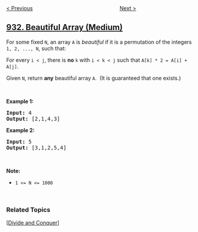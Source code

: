 <!--|This file generated by command(leetcode description); DO NOT EDIT.    |-->
<!--+----------------------------------------------------------------------+-->
<!--|@author    openset <openset.wang@gmail.com>                           |-->
<!--|@link      https://github.com/openset                                 |-->
<!--|@home      https://github.com/openset/leetcode                        |-->
<!--+----------------------------------------------------------------------+-->

[< Previous](https://github.com/openset/leetcode/tree/master/problems/minimum-falling-path-sum "Minimum Falling Path Sum")
　　　　　　　　　　　　　　　　
[Next >](https://github.com/openset/leetcode/tree/master/problems/number-of-recent-calls "Number of Recent Calls")

## [932. Beautiful Array (Medium)](https://leetcode.com/problems/beautiful-array "漂亮数组")

<p>For some fixed <code>N</code>, an array <code>A</code> is <em>beautiful</em> if it is a permutation of the integers <code>1, 2, ..., N</code>, such that:</p>

<p>For every <code>i &lt; j</code>, there is <strong>no</strong>&nbsp;<code>k</code> with <code>i &lt; k &lt; j</code>&nbsp;such that <code>A[k] * 2 = A[i] + A[j]</code>.</p>

<p>Given <code>N</code>, return <strong>any</strong> beautiful array <code>A</code>.&nbsp; (It is guaranteed that one exists.)</p>

<p>&nbsp;</p>

<p><strong>Example 1:</strong></p>

<pre>
<strong>Input: </strong><span id="example-input-1-1">4</span>
<strong>Output: </strong><span id="example-output-1">[2,1,4,3]</span>
</pre>

<div>
<p><strong>Example 2:</strong></p>

<pre>
<strong>Input: </strong><span id="example-input-2-1">5</span>
<strong>Output: </strong><span>[3,1,2,5,4]</span></pre>

<p>&nbsp;</p>
</div>

<p><strong>Note:</strong></p>

<ul>
	<li><code>1 &lt;= N &lt;= 1000</code></li>
</ul>

<div>
<div>&nbsp;</div>
</div>

### Related Topics
  [[Divide and Conquer](https://github.com/openset/leetcode/tree/master/tag/divide-and-conquer/README.md)]
